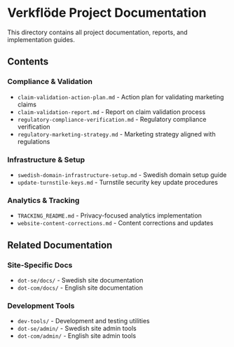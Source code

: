 # Verkflöde Project Documentation

This directory contains all project documentation, reports, and implementation guides.

## Contents

### Compliance & Validation
- `claim-validation-action-plan.md` - Action plan for validating marketing claims
- `claim-validation-report.md` - Report on claim validation process
- `regulatory-compliance-verification.md` - Regulatory compliance verification
- `regulatory-marketing-strategy.md` - Marketing strategy aligned with regulations

### Infrastructure & Setup
- `swedish-domain-infrastructure-setup.md` - Swedish domain setup guide
- `update-turnstile-keys.md` - Turnstile security key update procedures

### Analytics & Tracking
- `TRACKING_README.md` - Privacy-focused analytics implementation
- `website-content-corrections.md` - Content corrections and updates

## Related Documentation

### Site-Specific Docs
- `dot-se/docs/` - Swedish site documentation
- `dot-com/docs/` - English site documentation

### Development Tools
- `dev-tools/` - Development and testing utilities
- `dot-se/admin/` - Swedish site admin tools
- `dot-com/admin/` - English site admin tools